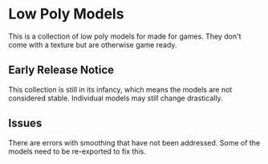 # Low Poly Models

This is a collection of low poly models for made for games. They don't come with a texture but are otherwise game ready.

## Early Release Notice

This collection is still in its infancy, which means the models are not considered stable. Individual models may still change drastically.

## Issues

There are errors with smoothing that have not been addressed. Some of the models need to be re-exported to fix this.